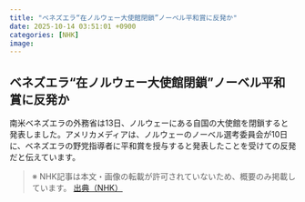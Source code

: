 ```yaml
---
title: "ベネズエラ“在ノルウェー大使館閉鎖”ノーベル平和賞に反発か"
date: 2025-10-14 03:51:01 +0900
categories: [NHK]
image: 
---
```

## ベネズエラ“在ノルウェー大使館閉鎖”ノーベル平和賞に反発か

南米ベネズエラの外務省は13日、ノルウェーにある自国の大使館を閉鎖すると発表しました。アメリカメディアは、ノルウェーのノーベル選考委員会が10日に、ベネズエラの野党指導者に平和賞を授与すると発表したことを受けての反発だと伝えています。

> ※ NHK記事は本文・画像の転載が許可されていないため、概要のみ掲載しています。
[出典（NHK）](http://www3.nhk.or.jp/news/html/20251014/k10014948911000.html)
